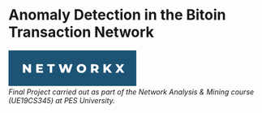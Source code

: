 # Anomaly Detection in the Bitoin Transaction Network
![***Output Screenshot 1***](networkx.svg) \
*Final Project carried out as part of the Network Analysis & Mining course (UE19CS345) at PES University.*
